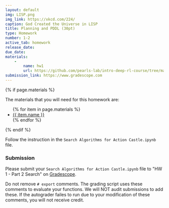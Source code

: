 ```yaml
---
layout: default
img: LISP.png
img_link: https://xkcd.com/224/
caption: God Created the Universe in LISP 
title: Planning and PDDL (30pt)
type: Homework
number: 1-2
active_tab: homework
release_date:
due_date:
materials:
    - 
        name: hw1
        url: https://github.com/pearls-lab/intro-deep-rl-course/tree/main/homeworks/hw1
submission_link: https://www.gradescope.com
---
```


{% if page.materials %}
<div class="alert alert-info">
The materials that you will need for this homework are:
<ul>
{% for item in page.materials %}
<li><a href="{{item.url}}">{{ item.name }}</a></li>
{% endfor %}
</ul>
</div>
{% endif %}

Follow the instruction in the `Search Algorithms for Action Castle.ipynb` file.

### Submission

Please submit your `Search Algorithms for Action Castle.ipynb` file to "HW 1 - Part 2 Search" on [Gradescope]({{page.submission_link}}).

Do not remove `# export` comments. The grading script uses these comments to evaluate your functions. We will NOT audit submissions to add these. If the autograder failes to run due to your modification of these comments, you will not receive credit.
